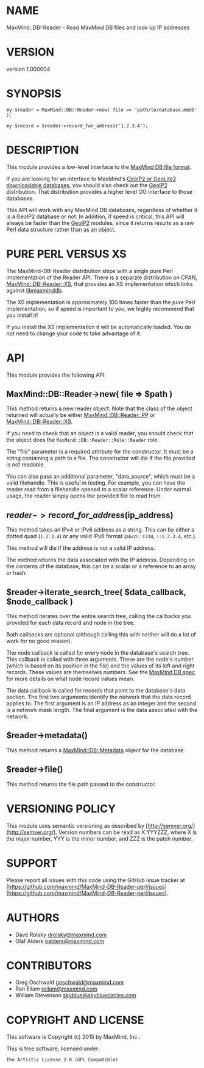 # NAME

MaxMind::DB::Reader - Read MaxMind DB files and look up IP addresses

# VERSION

version 1.000004

# SYNOPSIS

    my $reader = MaxMind::DB::Reader->new( file => 'path/to/database.mmdb' );

    my $record = $reader->record_for_address('1.2.3.4');

# DESCRIPTION

This module provides a low-level interface to the [MaxMind DB file
format](http://maxmind.github.io/MaxMind-DB/).

If you are looking for an interface to MaxMind's [GeoIP2 or GeoLite2
downloadable databases](http://dev.maxmind.com/geoip/), you should also check
out the [GeoIP2](https://metacpan.org/pod/GeoIP2) distribution. That distribution provides a higher level OO
interface to those databases.

This API will work with any MaxMind DB databases, regardless of whether it is
a GeoIP2 database or not. In addition, if speed is critical, this API will
always be faster than the [GeoIP2](https://metacpan.org/pod/GeoIP2) modules, since it returns results as a raw
Perl data structure rather than as an object.

# PURE PERL VERSUS XS

The MaxMind-DB-Reader distribution ships with a single pure Perl
implementation of the Reader API. There is a separate distribution on CPAN,
[MaxMind::DB::Reader::XS](https://metacpan.org/pod/MaxMind::DB::Reader::XS), that provides an XS implementation which links
against [libmaxminddb](http://maxmind.github.io/libmaxminddb/).

The XS implementation is approximately 100 times faster than the pure Perl
implementation, so if speed is important to you, we highly recommend that you
install it!

If you install the XS implementation it will be automatically loaded. You do
not need to change your code to take advantage of it.

# API

This module provides the following API:

## MaxMind::DB::Reader->new( file => $path )

This method returns a new reader object. Note that the class of the object
returned will actually be either [MaxMind::DB::Reader::PP](https://metacpan.org/pod/MaxMind::DB::Reader::PP) or
[MaxMind::DB::Reader::XS](https://metacpan.org/pod/MaxMind::DB::Reader::XS).

If you need to check that an object is a valid reader, you should check that
the object does the `MaxMind::DB::Reader::Role::Reader` role.

The "file" parameter is a required attribute for the constructor. It must be a
string containing a path to a file. The constructor will die if the file
provided is not readable.

You can also pass an additional parameter, "data\_source", which must be a valid
filehandle. This is useful in testing. For example, you can have the reader
read from a filehandle opened to a scalar reference. Under normal usage, the
reader simply opens the provided file to read from.

## $reader->record\_for\_address($ip\_address)

This method takes an IPv4 or IPv6 address as a string. This can be either a
dotted quad (`1.2.3.4`) or any valid IPv6 format (`abcd::1234`,
`::1.2.3.4`, etc.).

This method will die if the address is not a valid IP address.

The method returns the data associated with the IP address. Depending on the
contents of the database, this can be a scalar or a reference to an array or
hash.

## $reader->iterate\_search\_tree( $data\_callback, $node\_callback )

This method iterates over the entire search tree, calling the callbacks you
provided for each data record and node in the tree.

Both callbacks are optional (although calling this with neither will do a lot
of work for no good reason).

The node callback is called for every node in the database's search tree. This
callback is called with three arguments. These are the node's number (which is
based on its position in the file) and the values of its left and right
records. These values are themselves numbers. See the [MaxMind DB
spec](http://maxmind.github.io/MaxMind-DB/) for more details on what node
record values mean.

The data callback is called for records that point to the database's data
section. The first two arguments identify the network that the data record
applies to. The first argument is an IP address as an integer and the second
is a network mask length. The final argument is the data associated with the
network.

## $reader->metadata()

This method returns a [MaxMind::DB::Metadata](https://metacpan.org/pod/MaxMind::DB::Metadata) object for the database.

## $reader->file()

This method returns the file path passed to the constructor.

# VERSIONING POLICY

This module uses semantic versioning as described by
[http://semver.org/](http://semver.org/). Version numbers can be read as X.YYYZZZ, where X is the
major number, YYY is the minor number, and ZZZ is the patch number.

# SUPPORT

Please report all issues with this code using the GitHub issue tracker at
[https://github.com/maxmind/MaxMind-DB-Reader-perl/issues](https://github.com/maxmind/MaxMind-DB-Reader-perl/issues).

# AUTHORS

- Dave Rolsky <drolsky@maxmind.com>
- Olaf Alders <oalders@maxmind.com>

# CONTRIBUTORS

- Greg Oschwald <goschwald@maxmind.com>
- Ran Eilam <reilam@maxmind.com>
- William Stevenson <skyblue@skybluecircles.com>

# COPYRIGHT AND LICENSE

This software is Copyright (c) 2015 by MaxMind, Inc..

This is free software, licensed under:

    The Artistic License 2.0 (GPL Compatible)
